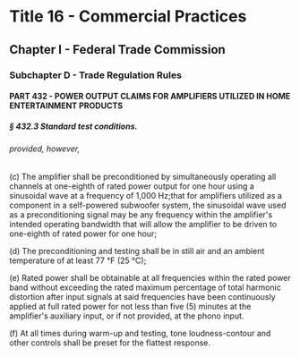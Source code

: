 
# Title 16 - Commercial Practices
## Chapter I - Federal Trade Commission
### Subchapter D - Trade Regulation Rules
#### PART 432 - POWER OUTPUT CLAIMS FOR AMPLIFIERS UTILIZED IN HOME ENTERTAINMENT PRODUCTS
##### § 432.3 Standard test conditions.
###### provided, however,

(c) The amplifier shall be preconditioned by simultaneously operating all channels at one-eighth of rated power output for one hour using a sinusoidal wave at a frequency of 1,000 Hz;that for amplifiers utilized as a component in a self-powered subwoofer system, the sinusoidal wave used as a preconditioning signal may be any frequency within the amplifier's intended operating bandwidth that will allow the amplifier to be driven to one-eighth of rated power for one hour;

(d) The preconditioning and testing shall be in still air and an ambient temperature of at least 77 &#xB0;F (25 &#xB0;C);

(e) Rated power shall be obtainable at all frequencies within the rated power band without exceeding the rated maximum percentage of total harmonic distortion after input signals at said frequencies have been continuously applied at full rated power for not less than five (5) minutes at the amplifier's auxiliary input, or if not provided, at the phono input.

(f) At all times during warm-up and testing, tone loudness-contour and other controls shall be preset for the flattest response.
